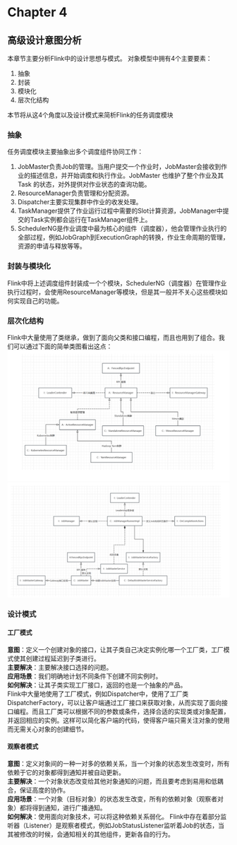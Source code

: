 # Chapter 4

## 高级设计意图分析

本章节主要分析Flink中的设计思想与模式。
对象模型中拥有4个主要要素： 
1. 抽象
2. 封装
3. 模块化
4. 层次化结构

本节将从这4个角度以及设计模式来简析Flink的任务调度模块

### 抽象
任务调度模块主要抽象出多个调度组件协同工作： 
1. JobMaster负责Job的管理。当用户提交一个作业时，JobMaster会接收到作业的描述信息，并开始调度和执行作业。JobMaster 也维护了整个作业及其 Task 的状态，对外提供对作业状态的查询功能。
2. ResourceManager负责管理和分配资源。
3. Dispatcher主要实现集群中作业的收发处理。
4. TaskManager提供了作业运行过程中需要的Slot计算资源，JobManager中提交的Task实例都会运行在TaskManager组件上。
5. SchedulerNG是作业调度中最为核心的组件（调度器），他会管理作业执行的全部过程，例如JobGraph到ExecutionGraph的转换，作业生命周期的管理，资源的申请与释放等等。 

### 封装与模块化
Flink中将上述调度组件封装成一个个模块，SchedulerNG（调度器）在管理作业执行过程时，会使用ResourceManager等模块，但是其一般并不关心这些模块如何实现自己的功能。

### 层次化结构
Flink中大量使用了类继承，做到了面向父类和接口编程，而且也用到了组合。我们可以通过下面的简单类图看出这点： 
![](图片2.png)  
![](图片3.png)  

### 设计模式
#### 工厂模式
  **意图**：定义一个创建对象的接口，让其子类自己决定实例化哪一个工厂类，工厂模式使其创建过程延迟到子类进行。  
  **主要解决**：主要解决接口选择的问题。  
  **应用场景**：我们明确地计划不同条件下创建不同实例时。  
  **如何解决**：让其子类实现工厂接口，返回的也是一个抽象的产品。  
  Flink中大量地使用了工厂模式，例如Dispatcher中，使用了工厂类DispatcherFactory，可以让客户端通过工厂接口来获取对象，从而实现了面向接口编程。而且工厂类可以根据不同的参数或条件，选择合适的实现类或对象配置，并返回相应的实例。这样可以简化客户端的代码，使得客户端只需关注对象的使用而无需关心对象的创建细节。

  
#### 观察者模式
  **意图**：定义对象间的一种一对多的依赖关系，当一个对象的状态发生改变时，所有依赖于它的对象都得到通知并被自动更新。  
  **主要解决**：一个对象状态改变给其他对象通知的问题，而且要考虑到易用和低耦合，保证高度的协作。  
  **应用场景**：一个对象（目标对象）的状态发生改变，所有的依赖对象（观察者对象）都将得到通知，进行广播通知。  
  **如何解决**：使用面向对象技术，可以将这种依赖关系弱化。 
  Flink中存在着部分监听器（Listener）是观察者模式，例如JobStatusListener监听着Job的状态，当其被修改的时候，会通知相关的其他组件，更新各自的行为。
